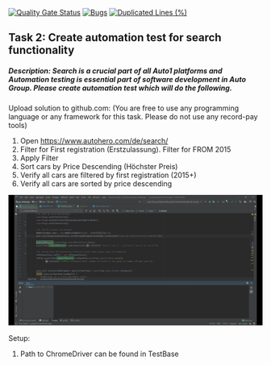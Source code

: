 [![Quality Gate Status](https://sonarcloud.io/api/project_badges/measure?project=ekorab_qa_challenge&metric=alert_status)](https://sonarcloud.io/dashboard?id=ekorab_qa_challenge)
[![Bugs](https://sonarcloud.io/api/project_badges/measure?project=ekorab_qa_challenge&metric=bugs)](https://sonarcloud.io/dashboard?id=ekorab_qa_challenge)
[![Duplicated Lines (%)](https://sonarcloud.io/api/project_badges/measure?project=ekorab_qa_challenge&metric=duplicated_lines_density)](https://sonarcloud.io/dashboard?id=ekorab_qa_challenge)

## Task 2: Create automation test for search functionality
##### Description: Search is a crucial part of all Auto1 platforms and Automation testing is essential part of software development in Auto Group. Please create automation test which will do the following.
Upload solution to github.com: (You are free to use any programming language or any
framework for this task. Please do not use any record-pay tools)

1. Open https://www.autohero.com/de/search/
2. Filter for First registration (Erstzulassung). Filter for FROM 2015
3. Apply Filter
4. Sort cars by Price Descending (Höchster Preis)
5. Verify all cars are filtered by first registration (2015+)
6. Verify all cars are sorted by price descending


![Demo](https://github.com/ekorab/qa_challenge/blob/master/demo.gif)


Setup: 
1. Path to ChromeDriver can be found in TestBase